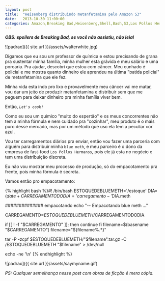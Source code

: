 ```yaml
---
layout: post
title:  "Heisenberg distribuindo metanfetamina pelo Amazon S3"
date:   2013-10-30 11:00:00
categories: Amazon,Breaking Bad,Heisenberg,Shell,Bash,S3,Los Pollos Hermanos
---
```

***OBS: spoilers de Breaking Bad, se você não assistiu, não leia!***

![padrao]({{ site.url }}/assets/walterwhite.jpg)

Digamos que eu sou um professor de química e estou precisando de grana pra sustentar minha família, minha mulher esta grávida e meu salário é uma porcaria. Pra ajudar, descobri que estou com câncer.
Meu cunhado é policial e me mostra quanto dinheiro ele aprendeu na última "batida policial" de metanfetamina que ele fez.

Minha vida esta indo pro lixo e provavelmente meu câncer vai me matar, vou dar um jeito de produzir metanfetamina e distribuir sem que me peguem para deixar dinheiro pra minha família viver bem.

Então, *`Let's cook!`*

Como eu sou um químico "muito do espertão" e os meus concorrentes não tem a minha fórmula e nem cuidado pra "cozinhar", meu produto é o mais puro desse mercado, mas por um método que uso ela tem a peculiar cor azul.

Vou ter carregamentos diários pra enviar, então vou fazer uma parceria com alguém para distribuir minha `blue meth`, e meu parceiro é o dono da empresa de fast-food `Los Pollos Hermanos`, pois ele já esta no negócio e tem uma distribuição discreta.

Eu não vou mostrar meu processo de produção, só do empacotamento pra frente, pois minha fórmula é secreta.

Vamos então pro empacotamento:

{% highlight bash %}#! /bin/bash
ESTOQUEDEBLUEMETH='/estoque'
DIA=$(date +%Y%m%d%H)
CARREGAMENTODODIA='carregamento-'$DIA.meth

############## empacotando
echo "-- Empacotando blue meth ..."

CARREGAMENTO=$ESTOQUEDEBLUEMETH/$CARREGAMENTODODIA

if [[ ! -f "$CARREGAMENTO" ]]; then
	continue
fi
filename=$(basename "$CARREGAMENTO")
filename="${filename%.*}"

tar -P -zcpf $ESTOQUEDEBLUEMETH/"$filename".tar.gz -C $/$ESTOQUEDEBLUEMETH "$filename" > /dev/null

echo -ne '\n'
{% endhighlight %}

![padrao]({{ site.url }}/assets/saymyname.gif)

*PS: Qualquer semelhança nesse post com obras de ficção é mera cópia.*